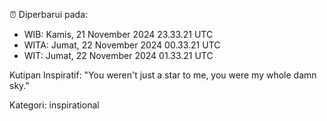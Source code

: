 ⏰ Diperbarui pada:
- WIB: Kamis, 21 November 2024 23.33.21 UTC
- WITA: Jumat, 22 November 2024 00.33.21 UTC
- WIT: Jumat, 22 November 2024 01.33.21 UTC

Kutipan Inspiratif:
"You weren't just a star to me, you were my whole damn sky."


Kategori: inspirational

